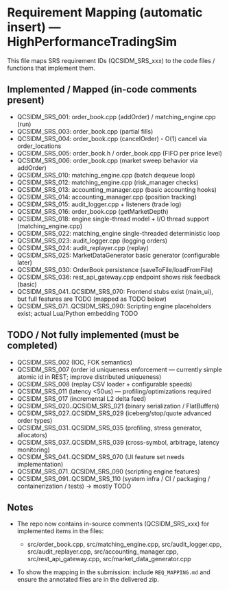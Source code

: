 # Requirement Mapping (automatic insert) — HighPerformanceTradingSim

This file maps SRS requirement IDs (QCSIDM_SRS_xxx) to the code files / functions that implement them.

## Implemented / Mapped (in-code comments present)

- QCSIDM_SRS_001: order_book.cpp (addOrder) / matching_engine.cpp (run)
- QCSIDM_SRS_003: order_book.cpp (partial fills)
- QCSIDM_SRS_004: order_book.cpp (cancelOrder) - O(1) cancel via order_locations
- QCSIDM_SRS_005: order_book.h / order_book.cpp (FIFO per price level)
- QCSIDM_SRS_006: order_book.cpp (market sweep behavior via addOrder)
- QCSIDM_SRS_010: matching_engine.cpp (batch dequeue loop)
- QCSIDM_SRS_012: matching_engine.cpp (risk_manager checks)
- QCSIDM_SRS_013: accounting_manager.cpp (basic accounting hooks)
- QCSIDM_SRS_014: accounting_manager.cpp (position tracking)
- QCSIDM_SRS_015: audit_logger.cpp + listeners (trade log)
- QCSIDM_SRS_016: order_book.cpp (getMarketDepth)
- QCSIDM_SRS_018: engine single-thread model + I/O thread support (matching_engine.cpp)
- QCSIDM_SRS_022: matching_engine single-threaded deterministic loop
- QCSIDM_SRS_023: audit_logger.cpp (logging orders)
- QCSIDM_SRS_024: audit_replayer.cpp (replay)
- QCSIDM_SRS_025: MarketDataGenerator basic generator (configurable later)
- QCSIDM_SRS_030: OrderBook persistence (saveToFile/loadFromFile)
- QCSIDM_SRS_036: rest_api_gateway.cpp endpoint shows risk feedback (basic)
- QCSIDM_SRS_041..QCSIDM_SRS_070: Frontend stubs exist (main_ui), but full features are TODO (mapped as TODO below)
- QCSIDM_SRS_071..QCSIDM_SRS_090: Scripting engine placeholders exist; actual Lua/Python embedding TODO

## TODO / Not fully implemented (must be completed)

- QCSIDM_SRS_002 (IOC, FOK semantics)
- QCSIDM_SRS_007 (order id uniqueness enforcement — currently simple atomic id in REST; improve distributed uniqueness)
- QCSIDM_SRS_008 (replay CSV loader + configurable speeds)
- QCSIDM_SRS_011 (latency <50us) — profiling/optimizations required
- QCSIDM_SRS_017 (incremental L2 delta feed)
- QCSIDM_SRS_020..QCSIDM_SRS_021 (binary serialization / FlatBuffers)
- QCSIDM_SRS_027..QCSIDM_SRS_029 (iceberg/stop/quote advanced order types)
- QCSIDM_SRS_031..QCSIDM_SRS_035 (profiling, stress generator, allocators)
- QCSIDM_SRS_037..QCSIDM_SRS_039 (cross-symbol, arbitrage, latency monitoring)
- QCSIDM_SRS_041..QCSIDM_SRS_070 (UI feature set needs implementation)
- QCSIDM_SRS_071..QCSIDM_SRS_090 (scripting engine features)
- QCSIDM_SRS_091..QCSIDM_SRS_110 (system infra / CI / packaging / containerization / tests) -> mostly TODO

## Notes

- The repo now contains in-source comments (QCSIDM_SRS_xxx) for implemented items in the files:

  - src/order_book.cpp, src/matching_engine.cpp, src/audit_logger.cpp, src/audit_replayer.cpp,
    src/accounting_manager.cpp, src/rest_api_gateway.cpp, src/market_data_generator.cpp

- To show the mapping in the submission: include `REQ_MAPPING.md` and ensure the annotated files are in the delivered zip.
